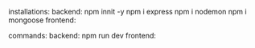 installations:
backend:
npm innit -y
npm i express
npm i nodemon
npm i mongoose
frontend:

commands:
backend:
npm run dev
frontend: